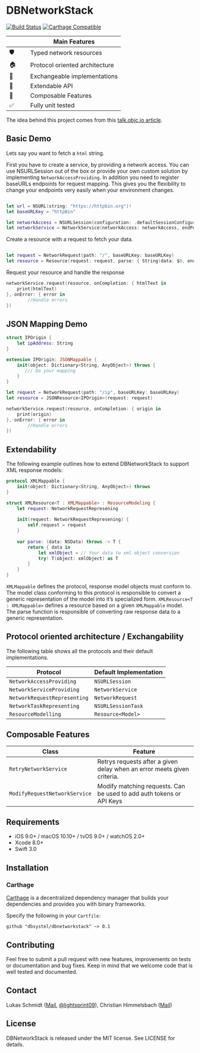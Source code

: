 # DBNetworkStack

[![Build Status](https://travis-ci.org/dbsystel/DBNetworkStack.svg?branch=develop)](https://travis-ci.org/dbsystel/DBNetworkStack)
[![Carthage Compatible](https://img.shields.io/badge/Carthage-compatible-4BC51D.svg?style=flat)](https://github.com/Carthage/Carthage) 

|           | Main Features                  |
| --------- | ------------------------------ |
| 🛡        | Typed network resources        |
| &#127968; | Protocol oriented architecture |
| 🔀        | Exchangeable implementations   |
| 🚄        | Extendable API                 |
| 🎹        | Composable Features            |
| &#9989;   | Fully unit tested              |

The idea behind this project comes from this [talk.objc.io article](https://talk.objc.io/episodes/S01E01-networking).

## Basic Demo
Lets say you want to fetch a ``html`` string.

First you have to create a service, by providing a network access. You can use NSURLSession out of the box or provide your own custom solution by implementing  ```NetworkAccessProviding```. In addition you need to register baseURLs endpoints for request mapping. This gives you the flexibility to change your endpoints very easily when your environment changes.

```swift

let url = NSURL(string: "https://httpbin.org")!
let baseURLKey = "httpBin"

let networkAccess = NSURLSession(configuration: .defaultSessionConfiguration())
let networkService = NetworkService(networkAccess: networkAccess, endPoints: [baseURLKey: url])

```

Create a resource with a request to fetch your data.

```swift

let request = NetworkRequest(path: "/", baseURLKey: baseURLKey)
let resource = Resource(request: request, parse: { String(data: $0, encoding: NSUTF8StringEncoding) })

```
Request your resource and handle the response
```swift
networkService.request(resource, onCompletion: { htmlText in
    print(htmlText)
}, onError: { error in
        //Handle errors
})

```

## JSON Mapping Demo
```swift
struct IPOrigin {
    let ipAddress: String
}

extension IPOrigin: JSONMappable {
    init(object: Dictionary<String, AnyObject>) throws {
       /// Do your mapping
    }
}

let request = NetworkRequest(path: "/ip", baseURLKey: baseURLKey)
let resource = JSONResource<IPOrigin>(request: request)

networkService.request(resource, onCompletion: { origin in
    print(origin)
}, onError: { error in
        //Handle errors
})
```

## Extendability
The following example outlines how to extend DBNetworkStack to support XML response models:

```swift
protocol XMLMappable {
    init(object: Dictionary<String, AnyObject>) throws
}

struct XMLResource<T : XMLMappable> : ResourceModeling {
    let request: NetworkRequestRepresening
    
    init(request: NetworkRequestRepresening) {
        self.request = request
    }
    
    var parse: (data: NSData) throws -> T {
        return { data in
            let xmlObject = // Your data to xml object conversion
            try! T(object: xmlObject) as T
        }
    }
}
```
```XMLMappable``` defines the protocol, response model objects must conform to. The model class conforming to this protocol is responsible to convert a generic representation of the model into it’s specialized form.
```XMLResource<T : XMLMappable>``` defines a resource based on a given ```XMLMappable``` model. The parse function is responsible of converting raw response data to a generic representation.


## Protocol oriented architecture / Exchangability

The following table shows all the protocols and their default implementations.

| Protocol                         | Default Implementation |
| -------------------------------- | ---------------------- |
| ```NetworkAccessProviding```     | ```NSURLSession```     |
| ```NetworkServiceProviding```    | ```NetworkService```   |
| ```NetworkRequestRepresenting``` | ```NetworkRequest```   |
| ```NetworkTaskRepresenting```    | ```NSURLSessionTask``` |
| ```ResourceModelling```          | ```Resource<Model>```  |

## Composable Features

| Class                         | Feature |
| -------------------------------- | ---------------------- |
| ```RetryNetworkService```        | Retrys requests after a given delay when an error meets given criteria. |
| ```ModifyRequestNetworkService```        | Modify matching requests. Can be used to add auth tokens or API Keys  |

## Requirements

- iOS 9.0+ / macOS 10.10+ / tvOS 9.0+ / watchOS 2.0+
- Xcode 8.0+
- Swift 3.0

## Installation

### Carthage

[Carthage](https://github.com/Carthage/Carthage) is a decentralized dependency manager that builds your dependencies and provides you with binary frameworks.

Specify the following in your `Cartfile`:

```ogdl
github "dbsystel/dbnetworkstack" ~> 0.1
```
## Contributing
Feel free to submit a pull request with new features, improvements on tests or documentation and bug fixes. Keep in mind that we welcome code that is well tested and documented.

## Contact
Lukas Schmidt ([Mail](mailto:lukas.la.schmidt@deutschebahn.com), [@lightsprint09](https://twitter.com/lightsprint09)), 
Christian Himmelsbach ([Mail](mailto:christian.himmelsbach@deutschebahn.com))

## License
DBNetworkStack is released under the MIT license. See LICENSE for details.
